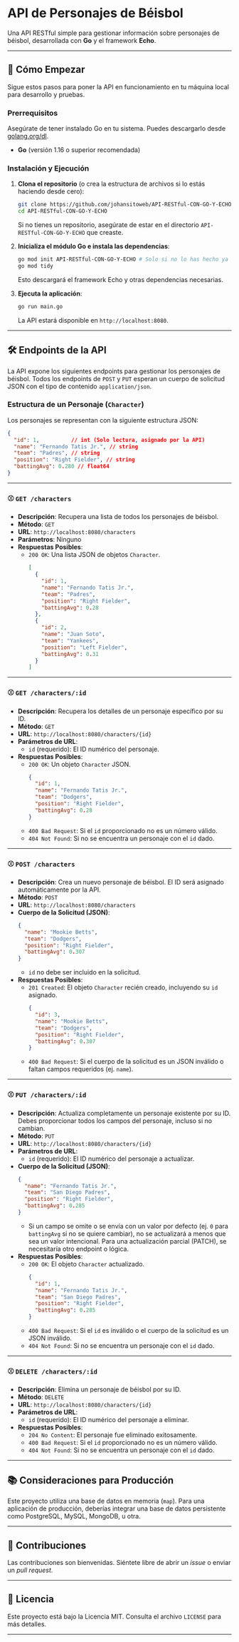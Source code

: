 
# API de Personajes de Béisbol

Una API RESTful simple para gestionar información sobre personajes de béisbol, desarrollada con **Go** y el framework **Echo**.

-----

## 🚀 Cómo Empezar

Sigue estos pasos para poner la API en funcionamiento en tu máquina local para desarrollo y pruebas.

### Prerrequisitos

Asegúrate de tener instalado Go en tu sistema. Puedes descargarlo desde [golang.org/dl](https://golang.org/dl/).

  * **Go** (versión 1.16 o superior recomendada)

### Instalación y Ejecución

1.  **Clona el repositorio** (o crea la estructura de archivos si lo estás haciendo desde cero):

    ```bash
    git clone https://github.com/johansitoweb/API-RESTful-CON-GO-Y-ECHO.git # Si tienes un repo
    cd API-RESTful-CON-GO-Y-ECHO
    ```

    Si no tienes un repositorio, asegúrate de estar en el directorio `API-RESTful-CON-GO-Y-ECHO` que creaste.

2.  **Inicializa el módulo Go e instala las dependencias**:

    ```bash
    go mod init API-RESTful-CON-GO-Y-ECHO # Solo si no lo has hecho ya
    go mod tidy
    ```

    Esto descargará el framework Echo y otras dependencias necesarias.

3.  **Ejecuta la aplicación**:

    ```bash
    go run main.go
    ```

    La API estará disponible en `http://localhost:8080`.

-----

## 🛠️ Endpoints de la API

La API expone los siguientes endpoints para gestionar los personajes de béisbol. Todos los endpoints de `POST` y `PUT` esperan un cuerpo de solicitud JSON con el tipo de contenido `application/json`.

### Estructura de un Personaje (`Character`)

Los personajes se representan con la siguiente estructura JSON:

```json
{
  "id": 1,          // int (Solo lectura, asignado por la API)
  "name": "Fernando Tatis Jr.", // string
  "team": "Padres", // string
  "position": "Right Fielder", // string
  "battingAvg": 0.280 // float64
}
```

-----

### ⚾ `GET /characters`

  * **Descripción**: Recupera una lista de todos los personajes de béisbol.
  * **Método**: `GET`
  * **URL**: `http://localhost:8080/characters`
  * **Parámetros**: Ninguno
  * **Respuestas Posibles**:
      * `200 OK`: Una lista JSON de objetos `Character`.
        ```json
        [
          {
            "id": 1,
            "name": "Fernando Tatis Jr.",
            "team": "Padres",
            "position": "Right Fielder",
            "battingAvg": 0.28
          },
          {
            "id": 2,
            "name": "Juan Soto",
            "team": "Yankees",
            "position": "Left Fielder",
            "battingAvg": 0.31
          }
        ]
        ```

-----

### ⚾ `GET /characters/:id`

  * **Descripción**: Recupera los detalles de un personaje específico por su ID.
  * **Método**: `GET`
  * **URL**: `http://localhost:8080/characters/{id}`
  * **Parámetros de URL**:
      * `id` (requerido): El ID numérico del personaje.
  * **Respuestas Posibles**:
      * `200 OK`: Un objeto `Character` JSON.
        ```json
        {
          "id": 1,
          "name": "Fernando Tatis Jr.",
          "team": "Dodgers",
          "position": "Right Fielder",
          "battingAvg": 0.28
        }
        ```
      * `400 Bad Request`: Si el `id` proporcionado no es un número válido.
      * `404 Not Found`: Si no se encuentra un personaje con el `id` dado.

-----

### ⚾ `POST /characters`

  * **Descripción**: Crea un nuevo personaje de béisbol. El ID será asignado automáticamente por la API.
  * **Método**: `POST`
  * **URL**: `http://localhost:8080/characters`
  * **Cuerpo de la Solicitud (JSON)**:
    ```json
    {
      "name": "Mookie Betts",
      "team": "Dodgers",
      "position": "Right Fielder",
      "battingAvg": 0.307
    }
    ```
      * `id` no debe ser incluido en la solicitud.
  * **Respuestas Posibles**:
      * `201 Created`: El objeto `Character` recién creado, incluyendo su `id` asignado.
        ```json
        {
          "id": 3,
          "name": "Mookie Betts",
          "team": "Dodgers",
          "position": "Right Fielder",
          "battingAvg": 0.307
        }
        ```
      * `400 Bad Request`: Si el cuerpo de la solicitud es un JSON inválido o faltan campos requeridos (ej. `name`).

-----

### ⚾ `PUT /characters/:id`

  * **Descripción**: Actualiza completamente un personaje existente por su ID. Debes proporcionar todos los campos del personaje, incluso si no cambian.
  * **Método**: `PUT`
  * **URL**: `http://localhost:8080/characters/{id}`
  * **Parámetros de URL**:
      * `id` (requerido): El ID numérico del personaje a actualizar.
  * **Cuerpo de la Solicitud (JSON)**:
    ```json
    {
      "name": "Fernando Tatis Jr.",
      "team": "San Diego Padres",
      "position": "Right Fielder",
      "battingAvg": 0.285
    }
    ```
      * Si un campo se omite o se envía con un valor por defecto (ej. `0` para `battingAvg` si no se quiere cambiar), no se actualizará a menos que sea un valor intencional. Para una actualización parcial (PATCH), se necesitaría otro endpoint o lógica.
  * **Respuestas Posibles**:
      * `200 OK`: El objeto `Character` actualizado.
        ```json
        {
          "id": 1,
          "name": "Fernando Tatis Jr.",
          "team": "San Diego Padres",
          "position": "Right Fielder",
          "battingAvg": 0.285
        }
        ```
      * `400 Bad Request`: Si el `id` es inválido o el cuerpo de la solicitud es un JSON inválido.
      * `404 Not Found`: Si no se encuentra un personaje con el `id` dado.

-----

### ⚾ `DELETE /characters/:id`

  * **Descripción**: Elimina un personaje de béisbol por su ID.
  * **Método**: `DELETE`
  * **URL**: `http://localhost:8080/characters/{id}`
  * **Parámetros de URL**:
      * `id` (requerido): El ID numérico del personaje a eliminar.
  * **Respuestas Posibles**:
      * `204 No Content`: El personaje fue eliminado exitosamente.
      * `400 Bad Request`: Si el `id` proporcionado no es un número válido.
      * `404 Not Found`: Si no se encuentra un personaje con el `id` dado.

-----

## 📚 Consideraciones para Producción

Este proyecto utiliza una base de datos en memoria (`map`). Para una aplicación de producción, deberías integrar una base de datos persistente como PostgreSQL, MySQL, MongoDB, u otra.

-----

## 🤝 Contribuciones

Las contribuciones son bienvenidas. Siéntete libre de abrir un *issue* o enviar un *pull request*.

-----

## 📄 Licencia

Este proyecto está bajo la Licencia MIT. Consulta el archivo `LICENSE` para más detalles.

-----

